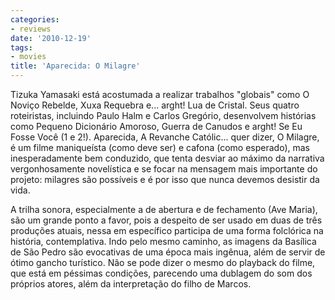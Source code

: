 ```yaml
---
categories:
- reviews
date: '2010-12-19'
tags:
- movies
title: 'Aparecida: O Milagre'
---
```


Tizuka Yamasaki está acostumada a realizar trabalhos "globais" como O Noviço Rebelde, Xuxa Requebra e... arght! Lua de Cristal. Seus quatro roteiristas, incluindo Paulo Halm e Carlos Gregório, desenvolvem histórias como Pequeno Dicionário Amoroso, Guerra de Canudos e arght! Se Eu Fosse Você (1 e 2!). Aparecida, A Revanche Católic... quer dizer, O Milagre, é um filme maniqueísta (como deve ser) e cafona (como esperado), mas inesperadamente bem conduzido, que tenta desviar ao máximo da narrativa vergonhosamente novelística e se focar na mensagem mais importante do projeto: milagres são possíveis e é por isso que nunca devemos desistir da vida.

A trilha sonora, especialmente a de abertura e de fechamento (Ave Maria), são um grande ponto a favor, pois a despeito de ser usado em duas de três produções atuais, nessa em específico participa de uma forma folclórica na história, contemplativa. Indo pelo mesmo caminho, as imagens da Basílica de São Pedro são evocativas de uma época mais ingênua, além de servir de ótimo gancho turístico. Não se pode dizer o mesmo do playback do filme, que está em péssimas condições, parecendo uma dublagem do som dos próprios atores, além da interpretação do filho de Marcos.